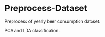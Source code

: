 # Preprocess-Dataset

Preprocess of yearly beer consumption dataset.

PCA and LDA classification.


